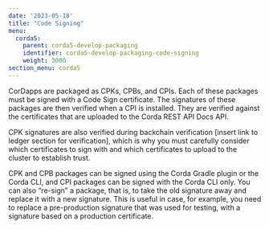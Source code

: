 ```yaml
---
date: '2023-05-18'
title: "Code Signing"
menu:
  corda5:
    parent: corda5-develop-packaging
    identifier: corda5-develop-packaging-code-signing
    weight: 3000
section_menu: corda5
---
```


CorDapps are packaged as CPKs, CPBs, and CPIs. Each of these packages must be signed with a Code Sign certificate.
The signatures of these packages are then verified when a CPI is installed. They are verified against the certificates
that are uploaded to the Corda REST API Docs API.

CPK signatures are also verified during backchain verification [insert link to ledger section for verification],
which is why you must carefully consider which certificates to sign with and which certificates to upload to the cluster to establish trust.

CPK and CPB packages can be signed using the Corda Gradle plugin or the Corda CLI, and CPI packages can be signed with the  Corda CLI only.
You can also “re-sign” a package, that is, to take the old signature away and replace it with a new signature.
This is useful in case, for example, you need to replace a pre-production signature that was used for testing,
with a signature based on a production certificate.
